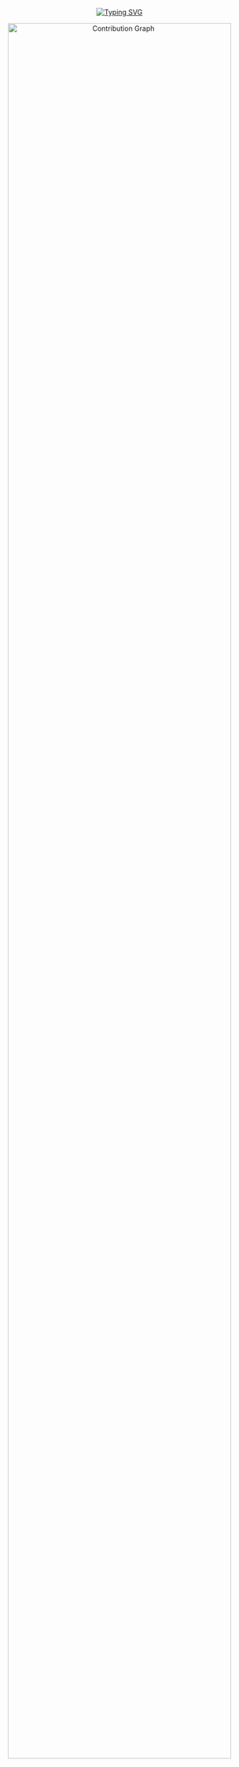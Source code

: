 <div align="center">
  
  <!-- Animated SVG Banner -->
  <a href="https://git.io/typing-svg"><img src="https://readme-typing-svg.demolab.com?font=Fira+Code&weight=600&size=28&duration=4000&pause=1000&color=6C72F7&center=true&vCenter=true&random=false&width=600&lines=Hello%2C+I'm+YAHYA+%F0%9F%91%8B;Programming+Enthusiast;Developer" alt="Typing SVG" /></a>

  <!-- Dynamic Commit Stats -->
  <img src="https://github-readme-activity-graph.vercel.app/graph?username=yd7w&theme=react-dark&hide_border=true&area=true" width="95%" alt="Contribution Graph"/>

